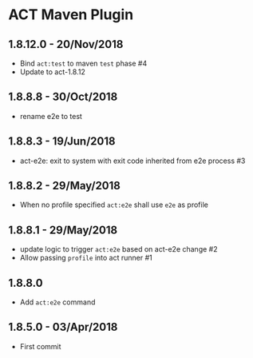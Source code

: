 # ACT Maven Plugin

## 1.8.12.0 - 20/Nov/2018
* Bind `act:test` to maven `test` phase #4
* Update to act-1.8.12

## 1.8.8.8 - 30/Oct/2018
- rename e2e to test

## 1.8.8.3 - 19/Jun/2018
- act-e2e: exit to system with exit code inherited from e2e process #3

## 1.8.8.2 - 29/May/2018
- When no profile specified `act:e2e` shall use `e2e` as profile

## 1.8.8.1 - 29/May/2018
- update logic to trigger `act:e2e` based on act-e2e change #2
- Allow passing `profile` into act runner #1

## 1.8.8.0
- Add `act:e2e` command

## 1.8.5.0 - 03/Apr/2018
- First commit
